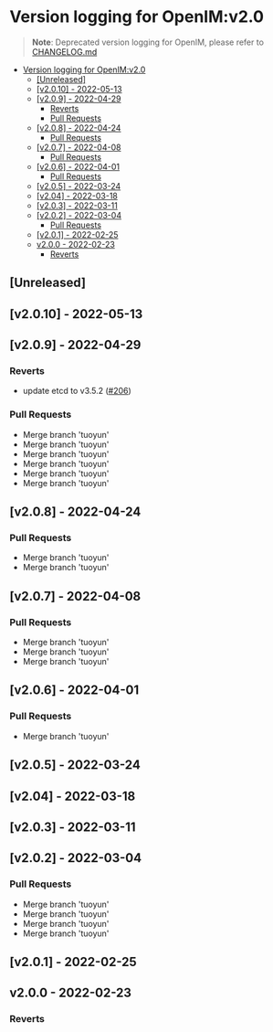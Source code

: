 # Version logging for OpenIM:v2.0

> **Note**:
> Deprecated version logging for OpenIM, please refer to [CHANGELOG.md](../CHANGELOG.md)

<!-- BEGIN MUNGE: GENERATED_TOC -->

- [Version logging for OpenIM:v2.0](#version-logging-for-openimv20)
  - [\[Unreleased\]](#unreleased)
  - [\[v2.0.10\] - 2022-05-13](#v2010---2022-05-13)
  - [\[v2.0.9\] - 2022-04-29](#v209---2022-04-29)
    - [Reverts](#reverts)
    - [Pull Requests](#pull-requests)
  - [\[v2.0.8\] - 2022-04-24](#v208---2022-04-24)
    - [Pull Requests](#pull-requests-1)
  - [\[v2.0.7\] - 2022-04-08](#v207---2022-04-08)
    - [Pull Requests](#pull-requests-2)
  - [\[v2.0.6\] - 2022-04-01](#v206---2022-04-01)
    - [Pull Requests](#pull-requests-3)
  - [\[v2.0.5\] - 2022-03-24](#v205---2022-03-24)
  - [\[v2.04\] - 2022-03-18](#v204---2022-03-18)
  - [\[v2.0.3\] - 2022-03-11](#v203---2022-03-11)
  - [\[v2.0.2\] - 2022-03-04](#v202---2022-03-04)
    - [Pull Requests](#pull-requests-4)
  - [\[v2.0.1\] - 2022-02-25](#v201---2022-02-25)
  - [v2.0.0 - 2022-02-23](#v200---2022-02-23)
    - [Reverts](#reverts-1)

<!-- END MUNGE: GENERATED_TOC -->


<a name="unreleased"></a>

## [Unreleased]


<a name="v2.0.10"></a>

## [v2.0.10] - 2022-05-13

<a name="v2.0.9"></a>

## [v2.0.9] - 2022-04-29

### Reverts

- update etcd to v3.5.2 ([#206](https://github.com/OpenIMSDK/Open-IM-Server/issues/206))

### Pull Requests

- Merge branch 'tuoyun'
- Merge branch 'tuoyun'
- Merge branch 'tuoyun'
- Merge branch 'tuoyun'
- Merge branch 'tuoyun'
- Merge branch 'tuoyun'


<a name="v2.0.8"></a>

## [v2.0.8] - 2022-04-24

### Pull Requests

- Merge branch 'tuoyun'
- Merge branch 'tuoyun'


<a name="v2.0.7"></a>

## [v2.0.7] - 2022-04-08

### Pull Requests

- Merge branch 'tuoyun'
- Merge branch 'tuoyun'
- Merge branch 'tuoyun'


<a name="v2.0.6"></a>

## [v2.0.6] - 2022-04-01

### Pull Requests

- Merge branch 'tuoyun'


<a name="v2.0.5"></a>

## [v2.0.5] - 2022-03-24

<a name="v2.04"></a>

## [v2.04] - 2022-03-18

<a name="v2.0.3"></a>

## [v2.0.3] - 2022-03-11

<a name="v2.0.2"></a>

## [v2.0.2] - 2022-03-04

### Pull Requests

- Merge branch 'tuoyun'
- Merge branch 'tuoyun'
- Merge branch 'tuoyun'
- Merge branch 'tuoyun'


<a name="v2.0.1"></a>

## [v2.0.1] - 2022-02-25

<a name="v2.0.0"></a>

## v2.0.0 - 2022-02-23

### Reverts
